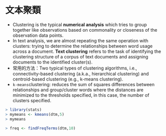 # 文本聚類

* Clustering is the typical **numerical analysis** which tries to group together like observations based on commonality or closeness of the observation data points. 
* In text analysis, we are almost repeating the same operation with clusters: trying to determine the relationships between word usage across a document. **Text clustering** refers to the task of identifying the clustering structure of a corpus of text documents and assigning documents to the identified cluster\(s\). 
* 常用的方法：Two typical types of clustering algorithms, i.e., connectivity-based clustering \(a.k.a., hierarchical clustering\) and centroid-based clustering \(e.g., k-means clustering\).
* `k-means`clustering: reduces the sum of squares differences between relationships and group/cluster words where the distances are minimized to the thresholds specified, in this case, the number of clusters specified.

```r
> library(stats)
> mymeans <- kmeans(dtm,5)
> mymeans
```

```r
> freq <- findFreqTerms(dtm,10)
```

